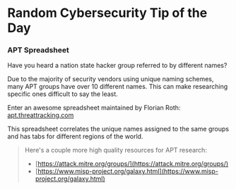# Random Cybersecurity Tip of the Day
### APT Spreadsheet

Have you heard a nation state hacker group referred to by different names? 

Due to the majority of security vendors using unique naming schemes, many APT groups have over 10 different names. This can make researching specific ones difficult to say the least.

Enter an awesome spreadsheet maintained by Florian Roth: [apt.threattracking.com](apt.threattracking.com)

This spreadsheet correlates the unique names assigned to the same groups and has tabs for different regions of the world.

>Here's a couple more high quality resources for APT research:
>- [https://attack.mitre.org/groups/](https://attack.mitre.org/groups/)
>- [https://www.misp-project.org/galaxy.html](https://www.misp-project.org/galaxy.html)